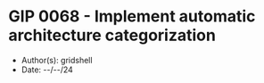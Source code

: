 # GIP 0068 - Implement automatic architecture categorization

- Author(s): gridshell
- Date: --/--/24
 
